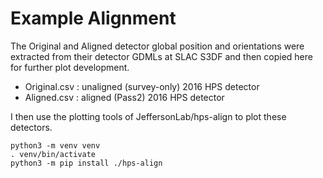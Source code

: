 # Example Alignment

The Original and Aligned detector global position and orientations
were extracted from their detector GDMLs at SLAC S3DF and then
copied here for further plot development.

- Original.csv : unaligned (survey-only) 2016 HPS detector
- Aligned.csv : aligned (Pass2) 2016 HPS detector

I then use the plotting tools of JeffersonLab/hps-align
to plot these detectors.

```
python3 -m venv venv
. venv/bin/activate
python3 -m pip install ./hps-align
